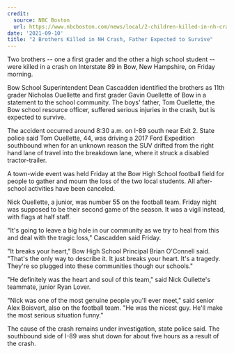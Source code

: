 ```yaml
---
credit:
  source: NBC Boston
  url: https://www.nbcboston.com/news/local/2-children-killed-in-nh-crash/2489053/
date: '2021-09-10'
title: "2 Brothers Killed in NH Crash, Father Expected to Survive"
---
```

Two brothers -- one a first grader and the other a high school student -- were killed in a crash on Interstate 89 in Bow, New Hampshire, on Friday morning.

Bow School Superintendent Dean Cascadden identified the brothers as 11th grader Nicholas Ouellette and first grader Gavin Ouellette of Bow in a statement to the school community. The boys' father, Tom Ouellette, the Bow school resource officer, suffered serious injuries in the crash, but is expected to survive.

The accident occurred around 8:30 a.m. on I-89 south near Exit 2. State police said Tom Ouellette, 44, was driving a 2017 Ford Expedition southbound when for an unknown reason the SUV drifted from the right hand lane of travel into the breakdown lane, where it struck a disabled tractor-trailer.

A town-wide event was held Friday at the Bow High School football field for people to gather and mourn the loss of the two local students. All after-school activities have been canceled.

Nick Ouellette, a junior, was number 55 on the football team. Friday night was supposed to be their second game of the season. It was a vigil instead, with flags at half staff.

"It's going to leave a big hole in our community as we try to heal from this and deal with the tragic loss," Cascadden said Friday.

"It breaks your heart," Bow High School Principal Brian O'Connell said. "That's the only way to describe it. It just breaks your heart. It's a tragedy. They're so plugged into these communities though our schools."

"He definitely was the heart and soul of this team," said Nick Oullette's teammate, junior Ryan Lover.

"Nick was one of the most genuine people you'll ever meet," said senior Alex Boisvert, also on the football team. "He was the nicest guy. He'll make the most serious situation funny."

The cause of the crash remains under investigation, state police said. The southbound side of I-89 was shut down for about five hours as a result of the crash.
